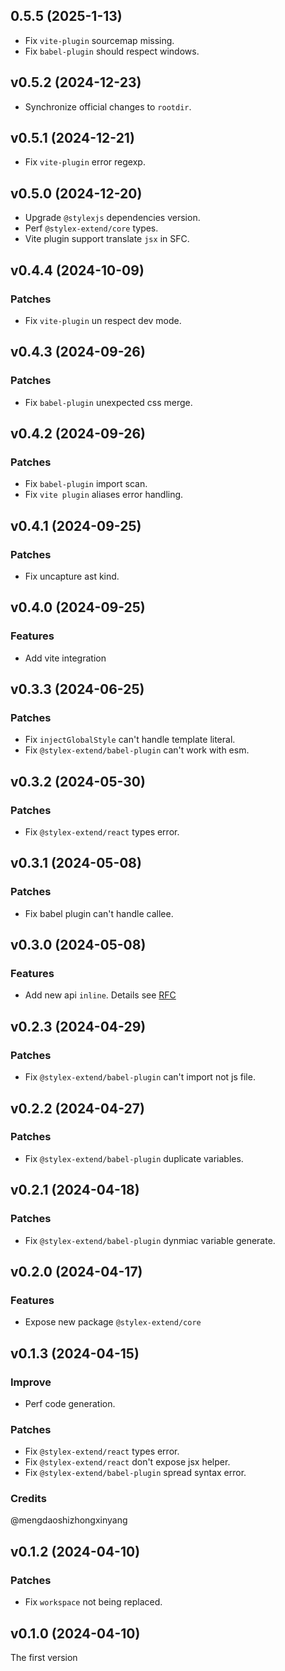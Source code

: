 ## 0.5.5 (2025-1-13)

- Fix `vite-plugin` sourcemap missing.
- Fix `babel-plugin` should respect windows.

## v0.5.2 (2024-12-23)

- Synchronize official changes to `rootdir`.

## v0.5.1 (2024-12-21)

- Fix `vite-plugin` error regexp.

## v0.5.0 (2024-12-20)

- Upgrade `@stylexjs` dependencies version.
- Perf `@stylex-extend/core` types.
- Vite plugin support translate `jsx` in SFC.

## v0.4.4 (2024-10-09)

### Patches

- Fix `vite-plugin` un respect dev mode.

## v0.4.3 (2024-09-26)

### Patches

- Fix `babel-plugin` unexpected css merge.

## v0.4.2 (2024-09-26)

### Patches

- Fix `babel-plugin` import scan.
- Fix `vite plugin` aliases error handling.

## v0.4.1 (2024-09-25)

### Patches

- Fix uncapture ast kind.

## v0.4.0 (2024-09-25)

### Features

- Add vite integration

## v0.3.3 (2024-06-25)

### Patches

- Fix `injectGlobalStyle` can't handle template literal.
- Fix `@stylex-extend/babel-plugin` can't work with esm.

## v0.3.2 (2024-05-30)

### Patches

- Fix `@stylex-extend/react` types error.

## v0.3.1 (2024-05-08)

### Patches

- Fix babel plugin can't handle callee.

## v0.3.0 (2024-05-08)

### Features

- Add new api `inline`. Details see [RFC](https://github.com/facebook/stylex/issues/534)

## v0.2.3 (2024-04-29)

### Patches

- Fix `@stylex-extend/babel-plugin` can't import not js file.

## v0.2.2 (2024-04-27)

### Patches

- Fix `@stylex-extend/babel-plugin` duplicate variables.

## v0.2.1 (2024-04-18)

### Patches

- Fix `@stylex-extend/babel-plugin` dynmiac variable generate.

## v0.2.0 (2024-04-17)

### Features

- Expose new package `@stylex-extend/core`

## v0.1.3 (2024-04-15)

### Improve

- Perf code generation.

### Patches

- Fix `@stylex-extend/react` types error.
- Fix `@stylex-extend/react` don't expose jsx helper.
- Fix `@stylex-extend/babel-plugin` spread syntax error.

### Credits

@mengdaoshizhongxinyang

## v0.1.2 (2024-04-10)

### Patches

- Fix `workspace` not being replaced.

## v0.1.0 (2024-04-10)

The first version
